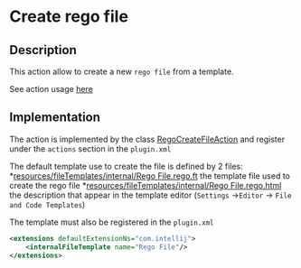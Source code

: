 # Create rego file
## Description
This action allow to create a new `rego file` from a template.

See action usage [here](../../user/features/create_rego_file.md)

## Implementation
The action is implemented by the class [RegoCreateFileAction](../../../src/main/kotlin/org/openpolicyagent/ideaplugin/ide/actions/RegoCreateFileAction.kt)
and register under the `actions` section in the `plugin.xml`

The default template use to create the file is defined by 2 files:
*[resources/fileTemplates/internal/Rego File.rego.ft](../../../src/main/resources/fileTemplates/internal/Rego%20File.rego.ft) the template file used to create the rego file
*[resources/fileTemplates/internal/Rego File.rego.html](../../../src/main/resources/fileTemplates/internal/Rego%20File.rego.html) the description that appear in the template editor (`Settings` ->`Editor` -> `File and Code Templates`)

The template must also be registered in the `plugin.xml`
```xml
<extensions defaultExtensionNs="com.intellij">
    <internalFileTemplate name="Rego File"/>
</extensions>
```

